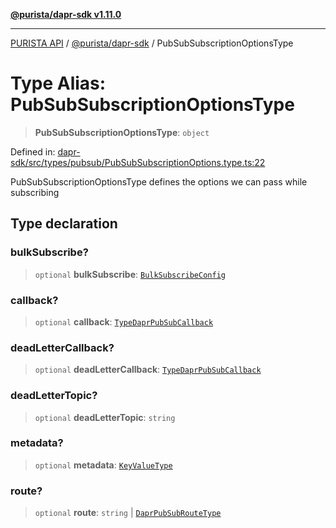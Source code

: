 [**@purista/dapr-sdk v1.11.0**](../README.md)

***

[PURISTA API](../../../packages.md) / [@purista/dapr-sdk](../README.md) / PubSubSubscriptionOptionsType

# Type Alias: PubSubSubscriptionOptionsType

> **PubSubSubscriptionOptionsType**: `object`

Defined in: [dapr-sdk/src/types/pubsub/PubSubSubscriptionOptions.type.ts:22](https://github.com/puristajs/purista/blob/master/packages/dapr-sdk/src/types/pubsub/PubSubSubscriptionOptions.type.ts#L22)

PubSubSubscriptionOptionsType defines the options we can pass while subscribing

## Type declaration

### bulkSubscribe?

> `optional` **bulkSubscribe**: [`BulkSubscribeConfig`](BulkSubscribeConfig.md)

### callback?

> `optional` **callback**: [`TypeDaprPubSubCallback`](TypeDaprPubSubCallback.md)

### deadLetterCallback?

> `optional` **deadLetterCallback**: [`TypeDaprPubSubCallback`](TypeDaprPubSubCallback.md)

### deadLetterTopic?

> `optional` **deadLetterTopic**: `string`

### metadata?

> `optional` **metadata**: [`KeyValueType`](KeyValueType.md)

### route?

> `optional` **route**: `string` \| [`DaprPubSubRouteType`](DaprPubSubRouteType.md)
